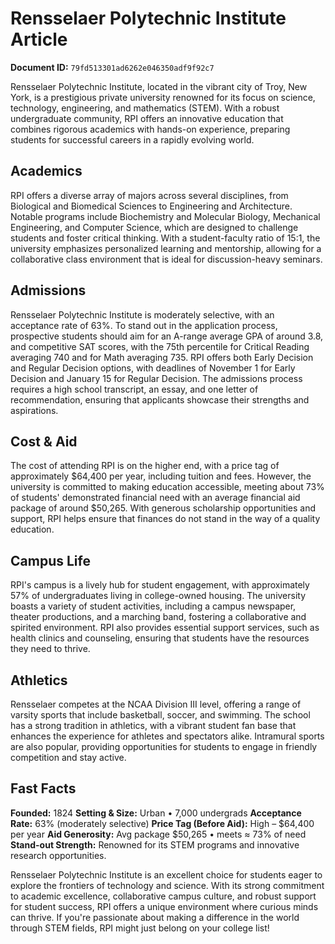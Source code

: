# Rensselaer Polytechnic Institute Article

**Document ID:** `79fd513301ad6262e046350adf9f92c7`

Rensselaer Polytechnic Institute, located in the vibrant city of Troy, New York, is a prestigious private university renowned for its focus on science, technology, engineering, and mathematics (STEM). With a robust undergraduate community, RPI offers an innovative education that combines rigorous academics with hands-on experience, preparing students for successful careers in a rapidly evolving world.

## Academics
RPI offers a diverse array of majors across several disciplines, from Biological and Biomedical Sciences to Engineering and Architecture. Notable programs include Biochemistry and Molecular Biology, Mechanical Engineering, and Computer Science, which are designed to challenge students and foster critical thinking. With a student-faculty ratio of 15:1, the university emphasizes personalized learning and mentorship, allowing for a collaborative class environment that is ideal for discussion-heavy seminars.

## Admissions
Rensselaer Polytechnic Institute is moderately selective, with an acceptance rate of 63%. To stand out in the application process, prospective students should aim for an A-range average GPA of around 3.8, and competitive SAT scores, with the 75th percentile for Critical Reading averaging 740 and for Math averaging 735. RPI offers both Early Decision and Regular Decision options, with deadlines of November 1 for Early Decision and January 15 for Regular Decision. The admissions process requires a high school transcript, an essay, and one letter of recommendation, ensuring that applicants showcase their strengths and aspirations.

## Cost & Aid
The cost of attending RPI is on the higher end, with a price tag of approximately $64,400 per year, including tuition and fees. However, the university is committed to making education accessible, meeting about 73% of students' demonstrated financial need with an average financial aid package of around $50,265. With generous scholarship opportunities and support, RPI helps ensure that finances do not stand in the way of a quality education.

## Campus Life
RPI's campus is a lively hub for student engagement, with approximately 57% of undergraduates living in college-owned housing. The university boasts a variety of student activities, including a campus newspaper, theater productions, and a marching band, fostering a collaborative and spirited environment. RPI also provides essential support services, such as health clinics and counseling, ensuring that students have the resources they need to thrive.

## Athletics
Rensselaer competes at the NCAA Division III level, offering a range of varsity sports that include basketball, soccer, and swimming. The school has a strong tradition in athletics, with a vibrant student fan base that enhances the experience for athletes and spectators alike. Intramural sports are also popular, providing opportunities for students to engage in friendly competition and stay active.

## Fast Facts
**Founded:** 1824
**Setting & Size:** Urban • 7,000 undergrads
**Acceptance Rate:** 63% (moderately selective)
**Price Tag (Before Aid):** High – $64,400 per year
**Aid Generosity:** Avg package $50,265 • meets ≈ 73% of need
**Stand-out Strength:** Renowned for its STEM programs and innovative research opportunities.

Rensselaer Polytechnic Institute is an excellent choice for students eager to explore the frontiers of technology and science. With its strong commitment to academic excellence, collaborative campus culture, and robust support for student success, RPI offers a unique environment where curious minds can thrive. If you're passionate about making a difference in the world through STEM fields, RPI might just belong on your college list!
